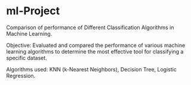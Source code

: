 # ml-Project
Comparison of performance of Different Classification Algorithms in Machine Learning.


Objective: Evaluated and compared the performance of various machine learning algorithms to determine the most effective tool for classifying a specific dataset.

Algorithms used: KNN (k-Nearest Neighbors), Decision Tree, Logistic Regression.

